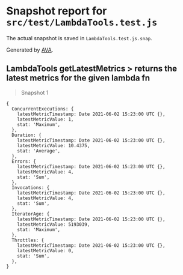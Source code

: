 # Snapshot report for `src/test/LambdaTools.test.js`

The actual snapshot is saved in `LambdaTools.test.js.snap`.

Generated by [AVA](https://avajs.dev).

## LambdaTools getLatestMetrics > returns the latest metrics for the given lambda fn

> Snapshot 1

    {
      ConcurrentExecutions: {
        latestMetricTimestamp: Date 2021-06-02 15:23:00 UTC {},
        latestMetricValue: 1,
        stat: 'Maximum',
      },
      Duration: {
        latestMetricTimestamp: Date 2021-06-02 15:23:00 UTC {},
        latestMetricValue: 10.4375,
        stat: 'Average',
      },
      Errors: {
        latestMetricTimestamp: Date 2021-06-02 15:23:00 UTC {},
        latestMetricValue: 4,
        stat: 'Sum',
      },
      Invocations: {
        latestMetricTimestamp: Date 2021-06-02 15:23:00 UTC {},
        latestMetricValue: 4,
        stat: 'Sum',
      },
      IteratorAge: {
        latestMetricTimestamp: Date 2021-06-02 15:23:00 UTC {},
        latestMetricValue: 5193039,
        stat: 'Maximum',
      },
      Throttles: {
        latestMetricTimestamp: Date 2021-06-02 15:23:00 UTC {},
        latestMetricValue: 0,
        stat: 'Sum',
      },
    }
